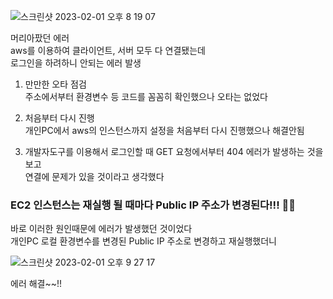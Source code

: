 ![스크린샷 2023-02-01 오후 8 19 07](https://user-images.githubusercontent.com/115622936/216051382-453e04a0-4417-4d51-8e42-1cdb4eb4ceef.png)

머리아팠던 에러  
aws를 이용하여 클라이언트, 서버 모두 다 연결됐는데  
로그인을 하려하니 안되는 에러 발생  

1. 만만한 오타 점검  
주소에서부터 환경변수 등 코드를 꼼꼼히 확인했으나 오타는 없었다  

2. 처음부터 다시 진행  
개인PC에서 aws의 인스턴스까지 설정을 처음부터 다시 진행했으나 해결안됨  

3. 개발자도구를 이용해서 로그인할 때 GET 요청에서부터 404 에러가 발생하는 것을 보고  
연결에 문제가 있을 것이라고 생각했다  

### EC2 인스턴스는 재실행 될 때마다 Public IP 주소가 변경된다!!! ☝🏻  

바로 이러한 원인때문에 에러가 발생했던 것이었다  
개인PC 로컬 환경변수를 변경된 Public IP 주소로 변경하고 재실행했더니  


![스크린샷 2023-02-01 오후 9 27 17](https://user-images.githubusercontent.com/115622936/216052879-72f08be9-c8e0-4076-8cc8-1d70f8850c1a.png)

에러 해결~~!!
